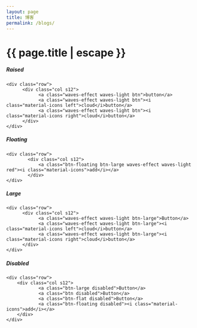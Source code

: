 ```yaml
---
layout: page
title: 博客
permalink: /blogs/
---
```


<h1 class="page-title">{{ page.title | escape }}</h1>

<div class="section">
    <h5>Raised</h5> 

    <div class="row">
          <div class="col s12">
                <a class="waves-effect waves-light btn">button</a>
                <a class="waves-effect waves-light btn"><i class="material-icons left">cloud</i>button</a>
                <a class="waves-effect waves-light btn"><i class="material-icons right">cloud</i>button</a>
          </div>
    </div>
</div>
<div class="divider"></div>
<div class="section">
    <h5>Floating</h5> 

    <div class="row">
            <div class="col s12">
                <a class="btn-floating btn-large waves-effect waves-light red"><i class="material-icons">add</i></a>
            </div>
    </div>
</div>
<div class="divider"></div>
<div class="section">
    <h5>Large</h5> 

    <div class="row">
          <div class="col s12">
                <a class="waves-effect waves-light btn-large">Button</a>
                <a class="waves-effect waves-light btn-large"><i class="material-icons left">cloud</i>button</a>
                <a class="waves-effect waves-light btn-large"><i class="material-icons right">cloud</i>button</a>
          </div>
    </div>
</div>
<div class="divider"></div>
<div class="section">
    <h5>Disabled</h5> 

    <div class="row">
        <div class="col s12">
                <a class="btn-large disabled">Button</a>
                <a class="btn disabled">Button</a>
                <a class="btn-flat disabled">Button</a>
                <a class="btn-floating disabled"><i class="material-icons">add</i></a>      
        </div>
    </div>
</div>